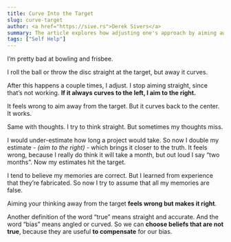 ```yaml
---
title: Curve Into the Target
slug: curve-target
author: <a href="https://sive.rs">Derek Sivers</a>
summary: The article explores how adjusting one's approach by aiming away from the target, much like correcting a curve in bowling or frisbee, can help align predictions and beliefs more accurately. It suggests that compensating for personal biases—despite feeling counterintuitive—can lead to more truthful outcomes in estimates and memory.
tags: ["Self Help"]
---
```

I’m pretty bad at bowling and frisbee.

I roll the ball or throw the disc straight at the target, but away it curves.

After this happens a couple times, I adjust. I stop aiming straight, since that’s not working. **If it always curves to the left, I aim to the right.**

It feels wrong to aim away from the target. But it curves back to the center. It works.

Same with thoughts. I try to think straight. But sometimes my thoughts miss.

I would under-estimate how long a project would take. So now I double my estimate - _(aim to the right)_ - which brings it closer to the truth. It feels wrong, because I really do think it will take a month, but out loud I say “two months”. Now my estimates hit the target.

I tend to believe my memories are correct. But I learned from experience that they’re fabricated. So now I try to assume that all my memories are false.

Aiming your thinking away from the target **feels wrong but makes it right**.

Another definition of the word “true” means straight and accurate. And the word “bias” means angled or curved. So we can **choose beliefs that are not true**, because they are useful **to compensate** for our bias.